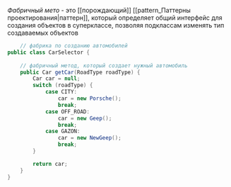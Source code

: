 *Фабричный мето* - это [[порождающий]] [[pattern_Паттерны проектирования|паттерн]], который определяет общий интерфейс для создания объектов в суперклассе, позволяя подклассам изменять тип создаваемых объектов


```java
	// фабрика по созданию автомобилей
public class CarSelector {
    
    // фабричный метод, который создает нужный автомобиль
    public Car getCar(RoadType roadType) {
        Car car = null;
        switch (roadType) {
            case CITY:
                car = new Porsche();
                break;
            case OFF_ROAD:
                car = new Geep();
                break;
            case GAZON:
                car = new NewGeep();
                break;
        }

        return car;
    }
}

```